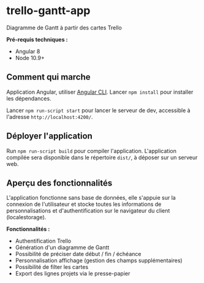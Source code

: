 
# trello-gantt-app

Diagramme de Gantt à partir des cartes Trello

**Pré-requis techniques :**
- Angular 8
- Node 10.9+

## Comment qui marche

Application Angular, utiliser [Angular CLI](https://github.com/angular/angular-cli#installation). Lancer `npm install` pour installer les dépendances.

Lancer `npm run-script start` pour lancer le serveur de dev, accessible à l'adresse `http://localhost:4200/`.

## Déployer l'application

Run `npm run-script build` pour compiler l'application. L'application compilée sera disponible dans le répertoire `dist/`, à déposer sur un serveur web.

## Aperçu des fonctionnalités

L'application fonctionne sans base de données, elle s'appuie sur la connexion de l'utilisateur et stocke toutes les informations de personnalisations et d'authentification sur le navigateur du client (localestorage).

**Fonctionnalités :**

- Authentification Trello
- Génération d'un diagramme de Gantt
- Possibilité de préciser date début / fin / échéance
- Personnalisation affichage (gestion des champs supplémentaires)
- Possibilité de filter les cartes
- Export des lignes projets via le presse-papier